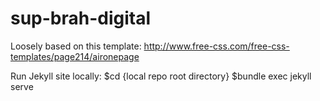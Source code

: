 # sup-brah-digital
Loosely based on this template: http://www.free-css.com/free-css-templates/page214/aironepage 

Run Jekyll site locally:
$cd {local repo root directory}
$bundle exec jekyll serve
